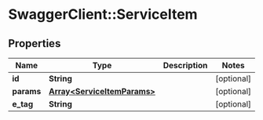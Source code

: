 # SwaggerClient::ServiceItem

## Properties
Name | Type | Description | Notes
------------ | ------------- | ------------- | -------------
**id** | **String** |  | [optional] 
**params** | [**Array&lt;ServiceItemParams&gt;**](ServiceItemParams.md) |  | [optional] 
**e_tag** | **String** |  | [optional] 


